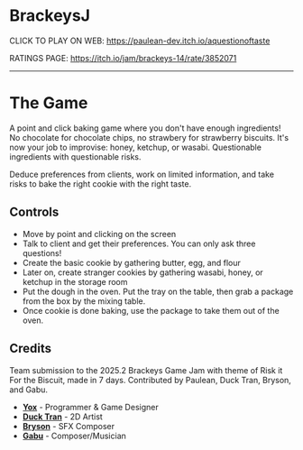 # BrackeysJ

CLICK TO PLAY ON WEB:
https://paulean-dev.itch.io/aquestionoftaste

RATINGS PAGE:
https://itch.io/jam/brackeys-14/rate/3852071 

---
# The Game
A point and click baking game where you don't have enough ingredients! No chocolate for chocolate chips, no strawbery for strawberry biscuits. It's now your job to improvise: honey, ketchup, or wasabi. Questionable ingredients with questionable risks. <br>

Deduce preferences from clients, work on limited information, and take risks to bake the right cookie with the right taste. <br>

## Controls
- Move by point and clicking on the screen
- Talk to client and get their preferences. You can only ask three questions!
- Create the basic cookie by gathering butter, egg, and flour
- Later on, create stranger cookies by gathering wasabi, honey, or ketchup in the storage room
- Put the dough in the oven. Put the tray on the table, then grab a package from the box by the mixing table.
- Once cookie is done baking, use the package to take them out of the oven.

## Credits

Team submission to the 2025.2 Brackeys Game Jam with theme of Risk it For the Biscuit, made in 7 days. Contributed by Paulean, Duck Tran, Bryson, and Gabu.
- [**Yox**](https://paulean-dev.itch.io/) - Programmer & Game Designer
- [**Duck Tran**](https://ducktran.itch.io/) - 2D Artist
- [**Bryson**](https://housefiresuoh.itch.io/) - SFX Composer
- [**Gabu**](https://linktr.ee/gabumusic) - Composer/Musician
